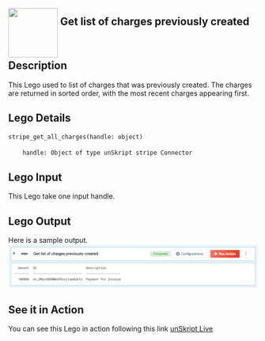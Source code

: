 [<img align="left" src="https://unskript.com/assets/favicon.png" width="100" height="100" style="padding-right: 5px">](https://unskript.com/assets/favicon.png) 
<h2>Get list of charges previously created</h2>

<br>

## Description
This Lego used to list of charges that was previously created. The
        charges are returned in sorted order, with the most recent charges appearing first.


## Lego Details

    stripe_get_all_charges(handle: object)

        handle: Object of type unSkript stripe Connector

## Lego Input
This Lego take one input handle.

## Lego Output
Here is a sample output.
<img src="./1.png">

## See it in Action

You can see this Lego in action following this link [unSkript Live](https://us.app.unskript.io)